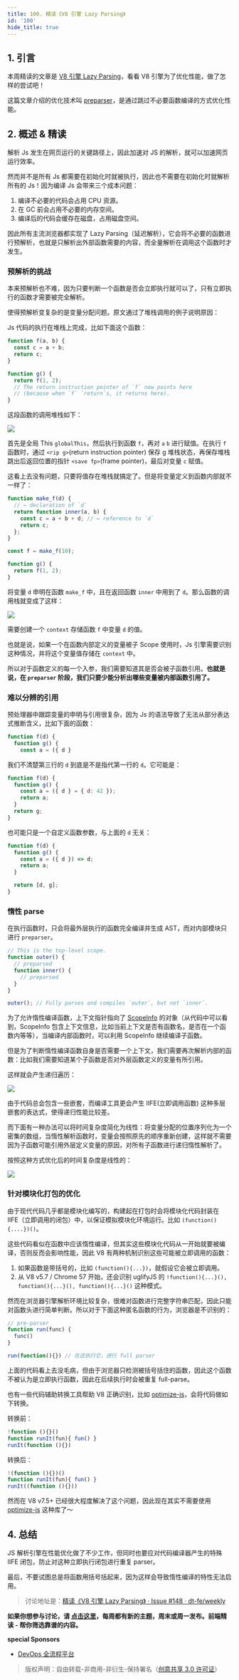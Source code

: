 ```yaml
---
title: 100. 精读《V8 引擎 Lazy Parsing》
id: '100'
hide_title: true
---
```


## 1. 引言

本周精读的文章是 [V8 引擎 Lazy Parsing](https://v8.dev/blog/preparser)，看看 V8 引擎为了优化性能，做了怎样的尝试吧！

这篇文章介绍的优化技术叫 [preparser](https://cs.chromium.org/chromium/src/v8/src/parsing/preparser.h?l=921&rcl=e3b2feb3aade83c02e4bd2fa46965a69215cd821)，是通过跳过不必要函数编译的方式优化性能。

## 2. 概述 & 精读

解析 Js 发生在网页运行的关键路径上，因此加速对 JS 的解析，就可以加速网页运行效率。

然而并不是所有 Js 都需要在初始化时就被执行，因此也不需要在初始化时就解析所有的 Js！因为编译 Js 会带来三个成本问题：

1. 编译不必要的代码会占用 CPU 资源。
2. 在 GC 前会占用不必要的内存空间。
3. 编译后的代码会缓存在磁盘，占用磁盘空间。

因此所有主流浏览器都实现了 Lazy Parsing（延迟解析），它会将不必要的函数进行预解析，也就是只解析出外部函数需要的内容，而全量解析在调用这个函数时才发生。

### 预解析的挑战

本来预解析也不难，因为只要判断一个函数是否会立即执行就可以了，只有立即执行的函数才需要被完全解析。

使得预解析变复杂的是变量分配问题。原文通过了堆栈调用的例子说明原因：

Js 代码的执行在堆栈上完成，比如下面这个函数：

```js
function f(a, b) {
  const c = a + b;
  return c;
}

function g() {
  return f(1, 2);
  // The return instruction pointer of `f` now points here
  // (because when `f` `return`s, it returns here).
}
```

这段函数的调用堆栈如下：

![](https://img.alicdn.com/tfs/TB1gNCsRVYqK1RjSZLeXXbXppXa-173-333.svg)

首先是全局 This `globalThis`，然后执行到函数 `f`，再对 `a` `b` 进行赋值。在执行 `f` 函数时，通过 `<rip g>`(return instruction pointer) 保存 g 堆栈状态，再保存堆栈跳出后返回位置的指针 `<save fp>`(frame pointer)，最后对变量 `c` 赋值。

这看上去没有问题，只要将值存在堆栈就搞定了。但是将变量定义到函数内部就不一样了：

```js
function make_f(d) {
  // ← declaration of `d`
  return function inner(a, b) {
    const c = a + b + d; // ← reference to `d`
    return c;
  };
}

const f = make_f(10);

function g() {
  return f(1, 2);
}
```

将变量 `d` 申明在函数 `make_f` 中，且在返回函数 `inner` 中用到了 `d`。那么函数的调用栈就变成了这样：

![](https://img.alicdn.com/tfs/TB1HiuGR4YaK1RjSZFnXXa80pXa-428-292.svg)

需要创建一个 `context` 存储函数 `f` 中变量 `d` 的值。

也就是说，如果一个在函数内部定义的变量被子 Scope 使用时，Js 引擎需要识别这种情况，并将这个变量值存储在 `context` 中。

所以对于函数定义的每一个入参，我们需要知道其是否会被子函数引用。**也就是说，在 `preparser` 阶段，我们只要少能分析出哪些变量被内部函数引用了。**

### 难以分辨的引用

预处理器中跟踪变量的申明与引用很复杂，因为 Js 的语法导致了无法从部分表达式推断含义，比如下面的函数：

```js
function f(d) {
  function g() {
    const a = ({ d }
```

我们不清楚第三行的 `d` 到底是不是指代第一行的 `d`。它可能是：

```js
function f(d) {
  function g() {
    const a = ({ d } = { d: 42 });
    return a;
  }
  return g;
}
```

也可能只是一个自定义函数参数，与上面的 `d` 无关：

```js
function f(d) {
  function g() {
    const a = ({ d }) => d;
    return a;
  }

  return [d, g];
}
```

### 惰性 parse

在执行函数时，只会将最外层执行的函数完全编译并生成 AST，而对内部模块只进行 `preparser`。

```js
// This is the top-level scope.
function outer() {
  // preparsed
  function inner() {
    // preparsed
  }
}

outer(); // Fully parses and compiles `outer`, but not `inner`.
```

为了允许惰性编译函数，上下文指针指向了 [ScopeInfo](https://cs.chromium.org/chromium/src/v8/src/objects/scope-info.h?rcl=ce2242080787636827dd629ed5ee4e11a4368b9e&l=36) 的对象（从代码中可以看到，ScopeInfo 包含上下文信息，比如当前上下文是否有函数名，是否在一个函数内等等），当编译内部函数时，可以利用 ScopeInfo 继续编译子函数。

但是为了判断惰性编译函数自身是否需要一个上下文，我们需要再次解析内部的函数：比如我们需要知道某个子函数是否对外层函数定义的变量有所引用。

这样就会产生递归遍历：

![](https://img.alicdn.com/tfs/TB1uCOPR7voK1RjSZFwXXciCFXa-960-540.svg)

由于代码总会包含一些嵌套，而编译工具更会产生 IIFE(立即调用函数) 这种多层嵌套的表达式，使得递归性能比较差。

而下面有一种办法可以将时间复杂度简化为线性：将变量分配的位置序列化为一个密集的数组，当惰性解析函数时，变量会按照原先的顺序重新创建，这样就不需要因为子函数可能引用外层定义变量的原因，对所有子函数进行递归惰性解析了。

按照这种方式优化后的时间复杂度是线性的：

![](https://img.alicdn.com/tfs/TB1VS5LR7voK1RjSZFNXXcxMVXa-960-540.svg)

### 针对模块化打包的优化

由于现代代码几乎都是模块化编写的，构建起在打包时会将模块化代码封装在 IIFE（立即调用的闭包）中，以保证模拟模块化环境运行。比如 `(function(){....})()`。

这些代码看似在函数中应该惰性编译，但其实这些模块化代码从一开始就要被编译，否则反而会影响性能，因此 V8 有两种机制识别这些可能被立即调用的函数：

1. 如果函数是带括号的，比如 `(function(){...})`，就假设它会被立即调用。
2. 从 V8 v5.7 / Chrome 57 开始，还会识别 uglifyJS 的 `!function(){...}(), function(){...}(), function(){...}()` 这种模式。

然而在浏览器引擎解析环境比较复杂，很难对函数进行完整字符串匹配，因此只能对函数头进行简单判断。所以对于下面这种匿名函数的行为，浏览器是不识别的：

```js
// pre-parser
function run(func) {
  func()
}

run(function(){}) // 在这执行它，进行 full parser
```

上面的代码看上去没毛病，但由于浏览器只检测被括号括住的函数，因此这个函数不被认为是立即执行函数，因此在后续执行时会被重复 full-parse。

也有一些代码辅助转换工具帮助 V8 正确识别，比如 [optimize-js](https://github.com/nolanlawson/optimize-js)，会将代码做如下转换。

转换前：

```js
!function (){}()
function runIt(fun){ fun() }
runIt(function (){})
```

转换后：

```js
!(function (){})()
function runIt(fun){ fun() }
runIt((function (){}))
```

然而在 V8 v7.5+ 已经很大程度解决了这个问题，因此现在其实不需要使用 [optimize-js](https://github.com/nolanlawson/optimize-js) 这种库了～

## 4. 总结

JS 解析引擎在性能优化做了不少工作，但同时也要应对代码编译器产生的特殊 IIFE 闭包，防止对这种立即执行闭包进行重复 parser。

最后，不要试图总是将函数用括号括起来，因为这样会导致惰性编译的特性无法启用。

> 讨论地址是：[精读《V8 引擎 Lazy Parsing》 · Issue #148 · dt-fe/weekly](https://github.com/dt-fe/weekly/issues/148)

**如果你想参与讨论，请 [点击这里](https://github.com/dt-fe/weekly)，每周都有新的主题，周末或周一发布。前端精读 - 帮你筛选靠谱的内容。**

**special Sponsors**

- [DevOps 全流程平台](https://e.coding.net/?utm_source=weekly)

> 版权声明：自由转载-非商用-非衍生-保持署名（[创意共享 3.0 许可证](https://creativecommons.org/licenses/by-nc-nd/3.0/deed.zh)）
